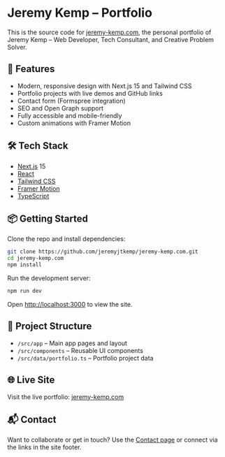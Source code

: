 # Jeremy Kemp – Portfolio

This is the source code for [jeremy-kemp.com](https://jeremy-kemp.com), the personal portfolio of Jeremy Kemp – Web Developer, Tech Consultant, and Creative Problem Solver.

## 🚀 Features

- Modern, responsive design with Next.js 15 and Tailwind CSS
- Portfolio projects with live demos and GitHub links
- Contact form (Formspree integration)
- SEO and Open Graph support
- Fully accessible and mobile-friendly
- Custom animations with Framer Motion

## 🛠 Tech Stack

- [Next.js](https://nextjs.org/) 15
- [React](https://react.dev/)
- [Tailwind CSS](https://tailwindcss.com/)
- [Framer Motion](https://www.framer.com/motion/)
- [TypeScript](https://www.typescriptlang.org/)

## 📦 Getting Started

Clone the repo and install dependencies:

```bash
git clone https://github.com/jeremyjtkemp/jeremy-kemp.com.git
cd jeremy-kemp.com
npm install
```

Run the development server:

```bash
npm run dev
```

Open [http://localhost:3000](http://localhost:3000) to view the site.

## 📄 Project Structure

- `/src/app` – Main app pages and layout
- `/src/components` – Reusable UI components
- `/src/data/portfolio.ts` – Portfolio project data

## 🌐 Live Site

Visit the live portfolio: [jeremy-kemp.com](https://jeremy-kemp.com)

## 📬 Contact

Want to collaborate or get in touch? Use the [Contact page](https://jeremy-kemp.com/contact) or connect via the links in the site footer.
